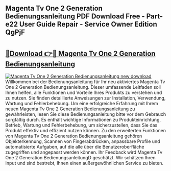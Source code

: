 ## Magenta Tv One 2 Generation Bedienungsanleitung PDF Download Free - Part-e22 User Guide Repair - Service Owner Edition QgPjF

# <h2><a href="http://df08vh.blite.top/?on=Magenta+Tv+One+2+Generation+Bedienungsanleitung">🔗Download 👉🔴 Magenta Tv One 2 Generation Bedienungsanleitung</a></h2>

[![Magenta Tv One 2 Generation Bedienungsanleitung new download](https://i.imgur.com/lujVjoI.png)](http://df08vh.blite.top/?on=Magenta+Tv+One+2+Generation+Bedienungsanleitung)
Willkommen bei der Bedienungsanleitung für Ihr neu aktiviertes Magenta Tv One 2 Generation Bedienungsanleitung. Dieser umfassende Leitfaden soll Ihnen helfen, alle Funktionen und Vorteile Ihres Produkts zu verstehen und zu nutzen. Sie finden detaillierte Anweisungen zur Installation, Verwendung, Wartung und Fehlerbehebung. Um eine erfolgreiche Erfahrung mit Ihrem neuen Magenta Tv One 2 Generation Bedienungsanleitung zu gewährleisten, lesen Sie diese Bedienungsanleitung bitte vor dem Gebrauch sorgfältig durch. Es enthält wichtige Informationen zu Produkteinrichtung, Betrieb, Wartung und Fehlerbehebung, um sicherzustellen, dass Sie das Produkt effektiv und effizient nutzen können. Zu den erweiterten Funktionen von Magenta Tv One 2 Generation Bedienungsanleitung gehören Objekterkennung, Scannen von Fingerabdrücken, anpassbare Profile und automatisierte Aufgaben, auf die alle über die Benutzeroberfläche zugegriffen und angepasst werden können. Ihr Feedback wird Magenta Tv One 2 Generation BedienungsanleitungD geschätzt. Wir schätzen Ihren Input und sind bestrebt, Ihnen einen außergewöhnlichen Service zu bieten.
